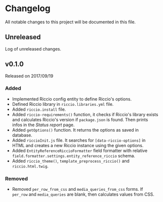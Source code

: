 # Changelog

All notable changes to this project will be documented in this file.

## Unreleased

Log of unreleased changes.

## v0.1.0

Released on 2017/09/19

### Added

- Implemented Riccio config entity to define Riccio's options.
- Defined Riccio library in `riccio.libraries.yml` file.
- Added `riccio.install` file.
- Added `riccio-requirements()` function, it checks if Riccio's library exists
and calculates Riccio's version if `package.json` is found. Then prints infos
in the *Status report* page.
- Added `getOptions()` function. It returns the options as saved in database.
- Added `riccioInit.js` file. It searches for `[data-riccio-options]` in HTML
and creates a new Riccio instance using the given options.
- Added `EntityReferenceRiccioFormatter` field formatter with relative
`field.formatter.settings.entity_reference_riccio` schema.
- Added `riccio_theme()`, `template_preprocess_riccio()` and `riccio.html.twig`.

### Removed

- Removed `per_row_from_css` and `media_queries_from_css` forms. If `per_row`
and `media_queries` are blank, then calculates values from CSS.
